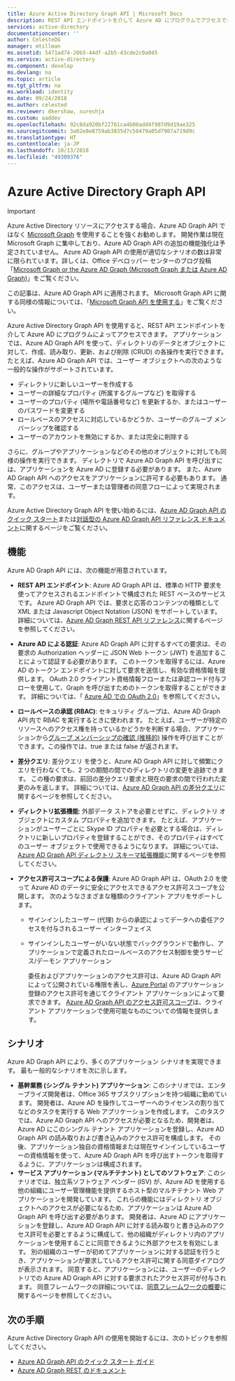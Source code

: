 ```yaml
---
title: Azure Active Directory Graph API | Microsoft Docs
description: REST API エンドポイントを介して Azure AD にプログラムでアクセスできる Azure AD Graph API の概要およびクイック スタート ガイドです。
services: active-directory
documentationcenter: ''
author: CelesteDG
manager: mtillman
ms.assetid: 5471ad74-20b3-44df-a2b5-43cde2c0a045
ms.service: active-directory
ms.component: develop
ms.devlang: na
ms.topic: article
ms.tgt_pltfrm: na
ms.workload: identity
ms.date: 09/24/2018
ms.author: celested
ms.reviewer: dkershaw, sureshja
ms.custom: aaddev
ms.openlocfilehash: 92c8da920bf22761ca4b00add4f987d9d19ae325
ms.sourcegitcommit: 3a02e0e8759ab3835d7c58479a05d7907a719d9c
ms.translationtype: HT
ms.contentlocale: ja-JP
ms.lasthandoff: 10/13/2018
ms.locfileid: "49309376"
---
```

# <a name="azure-active-directory-graph-api"></a>Azure Active Directory Graph API

> [!IMPORTANT]
> Azure Active Directory リソースにアクセスする場合、Azure AD Graph API ではなく [Microsoft Graph](https://graph.microsoft.io/) を使用することを強くお勧めします。 開発作業は現在 Microsoft Graph に集中しており、Azure AD Graph API の追加の機能強化は予定されていません。 Azure AD Graph API の使用が適切なシナリオの数は非常に限られています。詳しくは、Office デベロッパー センターのブログ投稿「[Microsoft Graph or the Azure AD Graph (Microsoft Graph または Azure AD Graph)](https://dev.office.com/blogs/microsoft-graph-or-azure-ad-graph)」をご覧ください。

この記事は、Azure AD Graph API に適用されます。 Microsoft Graph API に関する同様の情報については、「[Microsoft Graph API を使用する](https://developer.microsoft.com/en-us/graph/docs/concepts/use_the_api)」をご覧ください。 

Azure Active Directory Graph API を使用すると、REST API エンドポイントを介して Azure AD にプログラムによってアクセスできます。 アプリケーションでは、Azure AD Graph API を使って、ディレクトリのデータとオブジェクトに対して、作成、読み取り、更新、および削除 (CRUD) の各操作を実行できます。 たとえば、Azure AD Graph API では、ユーザー オブジェクトへの次のような一般的な操作がサポートされています。

* ディレクトリに新しいユーザーを作成する
* ユーザーの詳細なプロパティ (所属するグループなど) を取得する
* ユーザーのプロパティ (場所や電話番号など) を更新するか、またはユーザーのパスワードを変更する
* ロールベースのアクセスに対応しているかどうか、ユーザーのグループ メンバーシップを確認する
* ユーザーのアカウントを無効にするか、または完全に削除する

さらに、グループやアプリケーションなどのその他のオブジェクトに対しても同様の操作を実行できます。 ディレクトリで Azure AD Graph API を呼び出すには、アプリケーションを Azure AD に登録する必要があります。 また、Azure AD Graph API へのアクセスをアプリケーションに許可する必要もあります。 通常、このアクセスは、ユーザーまたは管理者の同意フローによって実現されます。

Azure Active Directory Graph API を使い始めるには、[Azure AD Graph API のクイック スタート](active-directory-graph-api-quickstart.md)または[対話型の Azure AD Graph API リファレンス ドキュメント](https://msdn.microsoft.com/Library/Azure/Ad/Graph/api/api-catalog)に関するページをご覧ください。

## <a name="features"></a>機能

Azure AD Graph API には、次の機能が用意されています。

* **REST API エンドポイント**: Azure AD Graph API は、標準の HTTP 要求を使ってアクセスされるエンドポイントで構成された REST ベースのサービスです。 Azure AD Graph API では、要求と応答のコンテンツの種類として XML または Javascript Object Notation (JSON) をサポートしています。 詳細については、[Azure AD Graph REST API リファレンス](https://msdn.microsoft.com/Library/Azure/Ad/Graph/api/api-catalog)に関するページを参照してください。
* **Azure AD による認証**: Azure AD Graph API に対するすべての要求は、その要求の Authorization ヘッダーに JSON Web トークン (JWT) を追加することによって認証する必要があります。 このトークンを取得するには、Azure AD のトークン エンドポイントに対して要求を送信し、有効な資格情報を提供します。 OAuth 2.0 クライアント資格情報フローまたは承認コード付与フローを使用して、Graph を呼び出すためのトークンを取得することができます。 詳細については、「 [Azure AD での OAuth 2.0](https://msdn.microsoft.com/library/azure/dn645545.aspx)」を参照してください。
* **ロールベースの承認 (RBAC)**: セキュリティ グループは、Azure AD Graph API 内で RBAC を実行するときに使われます。 たとえば、ユーザーが特定のリソースへのアクセス権を持っているかどうかを判断する場合、アプリケーションから[グループ メンバーシップの確認 (推移的)](https://msdn.microsoft.com/Library/Azure/Ad/Graph/api/functions-and-actions#checkMemberGroups) 操作を呼び出すことができます。この操作では、true または false が返されます。
* **差分クエリ**: 差分クエリ を使うと、Azure AD Graph API に対して頻繁にクエリを行わなくても、2 つの期間の間でのディレクトリの変更を追跡できます。 この種の要求は、前回の差分クエリ要求と現在の要求の間で行われた変更のみを返します。 詳細については、[Azure AD Graph API の差分クエリ](https://msdn.microsoft.com/Library/Azure/Ad/Graph/howto/azure-ad-graph-api-differential-query)に関するページを参照してください。
* **ディレクトリ拡張機能**: 外部データ ストアを必要とせずに、ディレクトリ オブジェクトにカスタム プロパティを追加できます。 たとえば、アプリケーションがユーザーごとに Skype ID プロパティを必要とする場合は、ディレクトリに新しいプロパティを登録することができ、そのプロパティはすべてのユーザー オブジェクトで使用できるようになります。 詳細については、[Azure AD Graph API ディレクトリ スキーマ拡張機能](https://msdn.microsoft.com/Library/Azure/Ad/Graph/howto/azure-ad-graph-api-directory-schema-extensions)に関するページを参照してください。
* **アクセス許可スコープによる保護**: Azure AD Graph API は、OAuth 2.0 を使って Azure AD のデータに安全にアクセスできるアクセス許可スコープを公開します。 次のようなさまざまな種類のクライアント アプリをサポートします。
  
  * サインインしたユーザー (代理) からの承認によってデータへの委任アクセスを付与されるユーザー インターフェイス
  * サインインしたユーザーがいない状態でバックグラウンドで動作し、アプリケーションで定義されたロールベースのアクセス制御を使うサービス/デーモン アプリケーション
    
    委任およびアプリケーションのアクセス許可は、Azure AD Graph API によって公開されている権限を表し、[Azure Portal](https://portal.azure.com) のアプリケーション登録のアクセス許可を通じてクライアント アプリケーションによって要求できます。 [Azure AD Graph API のアクセス許可スコープ](https://msdn.microsoft.com/Library/Azure/Ad/Graph/howto/azure-ad-graph-api-permission-scopes)は、クライアント アプリケーションで使用可能なものについての情報を提供します。

## <a name="scenarios"></a>シナリオ

Azure AD Graph API により、多くのアプリケーション シナリオを実現できます。 最も一般的なシナリオを次に示します。

* **基幹業務 (シングル テナント) アプリケーション**: このシナリオでは、エンタープライズ開発者は、Office 365 サブスクリプションを持つ組織に勤めています。 開発者は、Azure AD を操作してユーザーへのライセンスの割り当てなどのタスクを実行する Web アプリケーションを作成します。 このタスクでは、Azure AD Graph API へのアクセスが必要となるため、開発者は、Azure AD にこのシングル テナント アプリケーションを登録し、Azure AD Graph API の読み取りおよび書き込みのアクセス許可を構成します。 その後、アプリケーション独自の資格情報または現在サインインしているユーザーの資格情報を使って、Azure AD Graph API を呼び出すトークンを取得するように、アプリケーションは構成されます。
* **サービス アプリケーション (マルチテナント) としてのソフトウェア**: このシナリオでは、独立系ソフトウェア ベンダー (ISV) が、Azure AD を使用する他の組織にユーザー管理機能を提供するホスト型のマルチテナント Web アプリケーションを開発しています。 これらの機能にはディレクトリ オブジェクトへのアクセスが必要になるため、アプリケーションは Azure AD Graph API を呼び出す必要があります。 開発者は、Azure AD にアプリケーションを登録し、Azure AD Graph API に対する読み取りと書き込みのアクセス許可を必要とするように構成して、他の組織がディレクトリ内のアプリケーションを使用することに同意できるように外部アクセスを有効にします。 別の組織のユーザーが初めてアプリケーションに対する認証を行うとき、アプリケーションが要求しているアクセス許可に関する同意ダイアログが表示されます。 同意すると、アプリケーションには、ユーザーのディレクトリでの Azure AD Graph API に対する要求されたアクセス許可が付与されます。 同意フレームワークの詳細については、[同意フレームワークの概要](consent-framework.md)に関するページを参照してください。

## <a name="next-steps"></a>次の手順

Azure Active Directory Graph API の使用を開始するには、次のトピックを参照してください。

* [Azure AD Graph API のクイック スタート ガイド](active-directory-graph-api-quickstart.md)
* [Azure AD Graph REST のドキュメント](https://msdn.microsoft.com/Library/Azure/Ad/Graph/api/api-catalog)
